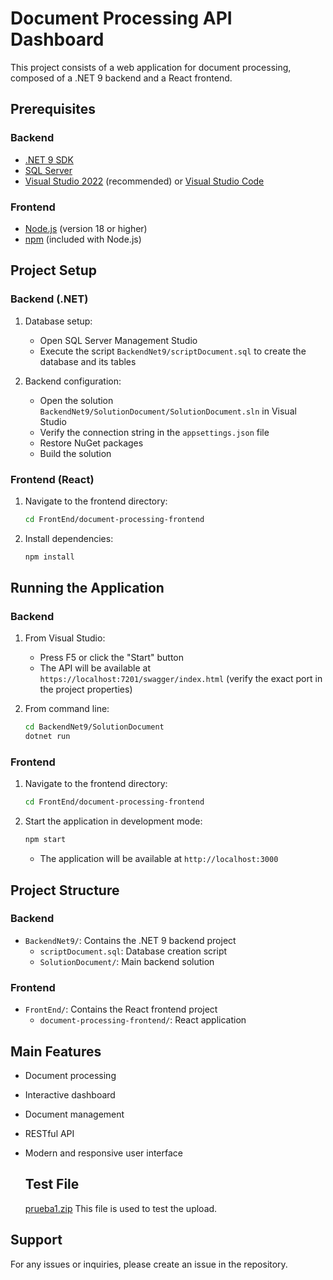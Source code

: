 # Document Processing API Dashboard

This project consists of a web application for document processing, composed of a .NET 9 backend and a React frontend.

## Prerequisites

### Backend
- [.NET 9 SDK](https://dotnet.microsoft.com/download)
- [SQL Server](https://www.microsoft.com/es-es/sql-server/sql-server-downloads)
- [Visual Studio 2022](https://visualstudio.microsoft.com/es/) (recommended) or [Visual Studio Code](https://code.visualstudio.com/)

### Frontend
- [Node.js](https://nodejs.org/) (version 18 or higher)
- [npm](https://www.npmjs.com/) (included with Node.js)

## Project Setup

### Backend (.NET)

1. Database setup:
   - Open SQL Server Management Studio
   - Execute the script `BackendNet9/scriptDocument.sql` to create the database and its tables

2. Backend configuration:
   - Open the solution `BackendNet9/SolutionDocument/SolutionDocument.sln` in Visual Studio
   - Verify the connection string in the `appsettings.json` file
   - Restore NuGet packages
   - Build the solution

### Frontend (React)

1. Navigate to the frontend directory:
   ```bash
   cd FrontEnd/document-processing-frontend
   ```

2. Install dependencies:
   ```bash
   npm install
   ```

## Running the Application

### Backend
1. From Visual Studio:
   - Press F5 or click the "Start" button
   - The API will be available at `https://localhost:7201/swagger/index.html` (verify the exact port in the project properties)

2. From command line:
   ```bash
   cd BackendNet9/SolutionDocument
   dotnet run
   ```

### Frontend
1. Navigate to the frontend directory:
   ```bash
   cd FrontEnd/document-processing-frontend
   ```

2. Start the application in development mode:
   ```bash
   npm start
   ```
   - The application will be available at `http://localhost:3000`

## Project Structure

### Backend
- `BackendNet9/`: Contains the .NET 9 backend project
  - `scriptDocument.sql`: Database creation script
  - `SolutionDocument/`: Main backend solution

### Frontend
- `FrontEnd/`: Contains the React frontend project
  - `document-processing-frontend/`: React application

## Main Features
- Document processing
- Interactive dashboard
- Document management
- RESTful API
- Modern and responsive user interface

  ## Test File
   [prueba1.zip](https://github.com/user-attachments/files/19293074/prueba1.zip)
   This file is used to test the upload.
## Support

For any issues or inquiries, please create an issue in the repository.
